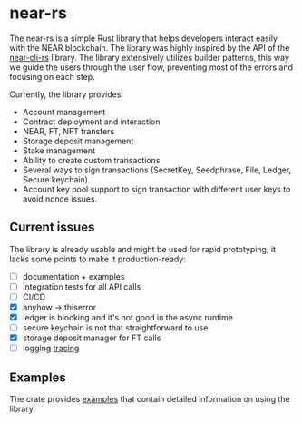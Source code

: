 # near-rs
The near-rs is a simple Rust library that helps developers interact easily with the NEAR blockchain. The library was highly inspired by the API of the [near-cli-rs](https://github.com/near/near-cli-rs) library. The library extensively utilizes builder patterns, this way we guide the users through the user flow, preventing most of the errors and focusing on each step.

Currently, the library provides:
* Account management
* Contract deployment and interaction
* NEAR, FT, NFT transfers
* Storage deposit management
* Stake management
* Ability to create custom transactions
* Several ways to sign transactions (SecretKey, Seedphrase, File, Ledger, Secure keychain).
* Account key pool support to sign transaction with different user keys to avoid nonce issues.

## Current issues

The library is already usable and might be used for rapid prototyping, it lacks some points to make it production-ready:
- [ ] documentation + examples
- [ ] integration tests for all API calls
- [ ] CI/CD
- [x] anyhow -> thiserror
- [x] ledger is blocking and it's not good in the async runtime
- [ ] secure keychain is not that straightforward to use
- [x] storage deposit manager for FT calls 
- [ ] logging [tracing](https://github.com/tokio-rs/tracing)

## Examples
The crate provides [examples](./examples/) that contain detailed information on using the library.
 